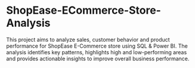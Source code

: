 # ShopEase-ECommerce-Store-Analysis
This project aims to analyze sales, customer behavior and product performance for ShopEase E-Commerce store using SQL &amp; Power BI. The analysis identifies key patterns, highlights high and low-performing areas and provides actionable insights to improve overall business performance.

